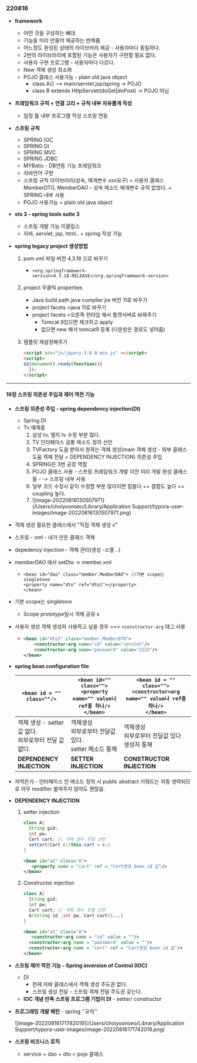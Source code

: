 ### 220816

- **framework**
  - 어떤 것을 구성하는 뼈대
  - 기능을 미리 만들어 제공하는 반제품
  - 어느정도 완성된 상태의 라이브러리 제공 - 사용자마다 동일하다.
  - 2번의 라이브러리에 포함된  기능은 사용자가 구현할 필요 없다.
  - 사용자 구현 프로그램 - 사용자마다 다르다.
  - New 객체 생성 최소화
  - POJO 클래스 사용가능 - plain old java object
    - class A{} --> main/servlet.jsp/spring -> POJO
    - class B extends HttpServlet(doGet|doPost) -> POJO 아님
- **프레임워크 규칙 + 연결 고리 + 규칙 내부 자유롭게 작성**
  - 일정 틀 내부 프로그램 작성 스프링 연동
- **스프링 규칙**
  - SPRING IOC
  - SPRING DI
  - SPRING MVC
  - SPRING JDBC
  - MYBatis - DB연동 기능 프레임워크
  - 자바언어 구현
  - 스프링 규칙 라이브러리(상속, 매개변수 xxx요구) + 사용자 클래스 MemberDTO, MemberDAO - 상속 메소드 매개변수 규칙 없었다. + SPRING 내부 사용
  - POJO 사용가능 = plain old java object

- **sts 3 - spring tools suite 3**
  - 스프링 개발 가능 이클립스
  - 자바, servlet, jsp, html.. + spring 작성 가능 

- **spring legacy project 생성방법**

  1. pom.xml 파일 버전 4.3.18 으로 바꾸기

     - `<org.springframework-version>4.3.18.RELEASE</org.springframework-version>`

  2. project 우클릭 properties 

     - Java build path java complier jre 버전 11로 바꾸기
     - project facets >java 11로 바꾸기
     - project facets >오른쪽 런타임 해서 톰캣서버로 바꿔주기 
       - Tomcat 9있으면 체크하고 apply
       - 없으면 new 해서 tomcat9 등록 (다운받은 경로도 넣어줌)

  3. 템플릿 재설정해주기

     ```html
     <script src="js/jquery-3.6.0.min.js" ></script>
     <script>
     $$(document).ready(function(){
       });
     </script>
     ```

     

---



#### 19장 스프링 의존성 주입과 제어 역전 기능

- **스프링 의존성 주입 - spring dependency injection(DI)**
  - Spring DI 
  - Tv 예제중 
    1. 삼성 tv, 엘지 tv 수정 부분 많다.
    2. TV 인터페이스 공통 메소드 정의 선언
    3. TVFactory 도움 받아서 원하는 객체 생성(main 객체 생성 - 외부 클래스 도움 객체 전달 = DEPENDENCY INJECTION) 의존성 주입
    4. SPRING은 3번 공장 역할
    5. POJO 클래스 사용 - 스프링 프레임워크 개발 이전 미리 개발 완성 클래스들 - -> 스프링 내부 사용
    6. 일부 코드 수정시 같이 수정할 부분 많아지면 힘들다 == 결합도 높다 == coupling 높다.
    7. ![image-20220816130507971](/Users/choiyoonseo/Library/Application Support/typora-user-images/image-20220816130507971.png)





- 객체 생성 필요한 클래스에서 "직접 객체 생성 x"

- 스프링 - xml - 내가 만든 클래스 객체

- depedency injection - 객체 관리(생성 -소멸 ..)

- memberDAO 에서 setDto  -> member.xml

  - ```xm
    <bean id="dao" class="member.MemberDAO"> //기본 scope는 singletone 
    <property name="dto" ref="dto1"></property>
    </bean>
    ```

- 기본 scope는 singletone 

  - Scope prototype일시 객체 공유 x

- 사용자 생성 객체 생성자 사용하고 싶을 경우 ==> `<constructor-arg`  태그 사용

  - ```xml
    <bean id="dto3" class="member.MemberDTO">
    	<constructor-arg name="id" value="servlet"/>
    	<constructor-arg name="password" value="2222"/>
    </bean>
    ```

- **spring bean configuration file**

  | `<bean id = "" class=""/>`                             | `<bean id="" class="">`<br>`<property name="" value나 ref중 하나/>`<br>`</bean>` | `<bean id = "" class="">`<br>`<constructor=arg name="" value나 ref중 하나/>`<br>`</bean>` |
  | ------------------------------------------------------ | ------------------------------------------------------------ | ------------------------------------------------------------ |
  | 객체 생성 - setter값 없다.<br>외부로부터 전달 값 없다. | 객체생성<br>외부로부터 전달값 있다.<br>setter 메소드 통해    | 객체생성<br>외부로부터 전달값 있다<br>생성자 통해            |
  | **DEPENDENCY INJECTION**                               | **SETTER INJECTION**                                         | **CONSTRUCTOR INJECTION**                                    |

  

- 까먹은거 - 인터페이스 안 메소드 정의 시 public abstract 키워드는 자동 생략되므로 아무 modifier 붙여주지 않아도 괜찮음.

- **DEPENDENCY INJECTION**

  1. setter injection

     ```java
     class A{
       String gid;
       int pw;
       Cart cart; // 객체 변수 포함 선언
       setCart(Cart c){this.cart = c;}
     }
     ```

     ```xml
     <bean id="a1" class="A">
     	<property name = "cart" ref = "Cart생성 bean id 값"/>
     </bean>
     ```

  2. Constructor injection

     ```java
     class A{
       String gid;
       int pw;
       Cart cart; // 객체 변수 포함 선언
       A(String id ,int pw, Cart cart){...}
     }
     ```

     ```xml
     <bean id="a1" class="A">
     	<constructor-arg name = "id" value = ""/>
       <constructor-arg name = "password" value = ""/>
       <constructor-arg name = "cart" ref = "Cart생성 bean id 값"/>
     </bean>
     ```

     

- **스프링 제어 역전 기능 - Spring inversion of Control (IOC)**

  - DI 
    - 현재 자바 클래스에서 객체 생성 주도권 없다.
    - 스프링 생성 전달 - 스프링 객체 전달 주도권 갖는다.
  - **IOC 개념 만족 스프링 프로그램 기법이 DI** - setter/ constructor

- **프로그래밍 개발 패턴** - spring ''규칙''

  ![image-20220816171742019](/Users/choiyoonseo/Library/Application Support/typora-user-images/image-20220816171742019.png)

- **스프링 비즈니스 로직**
  - service + dao + dto = pojo 클래스